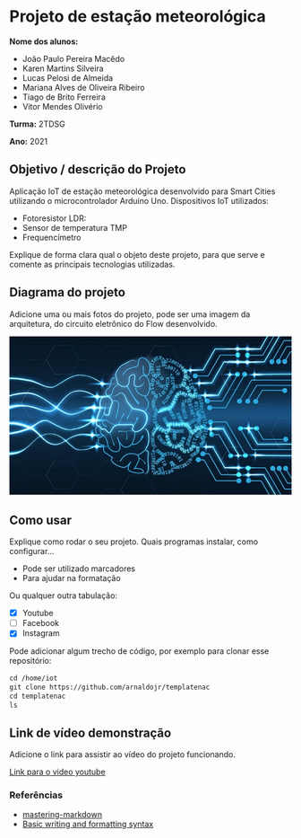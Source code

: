 # Projeto de estação meteorológica 

**Nome dos alunos:**
<ul>
	<li>João Paulo Pereira Macêdo</li>
	<li>Karen Martins Silveira</li>
	<li>Lucas Pelosi de Almeida</li>
	<li>Mariana Alves de Oliveira Ribeiro</li>
	<li>Tiago de Brito Ferreira</li>
	<li>Vitor Mendes Olivério</li>
</ul>                    

**Turma:**
2TDSG

**Ano:**
2021

## Objetivo / descrição do Projeto

Aplicação IoT de estação meteorológica desenvolvido para Smart Cities utilizando o microcontrolador Arduino Uno.
Dispositivos IoT utilizados:
<ul>
	<li>Fotoresistor LDR:  </li>
	<li>Sensor de temperatura TMP</li>
	<li>Frequencímetro</li>
</ul>
Explique de forma clara qual o objeto deste projeto, para que serve e comente as principais tecnologias utilizadas. 

## Diagrama do projeto

Adicione uma ou mais fotos do projeto, pode ser uma imagem da arquitetura, do circuito eletrônico do Flow desenvolvido. 

<img src="/imagem.jpg" width="550">


## Como usar 

Explique como rodar o seu projeto. Quais programas instalar, como configurar... 

* Pode ser utilizado marcadores
* Para ajudar na formatação

Ou qualquer outra tabulação:

- [x] Youtube
- [ ] Facebook 
- [x] Instagram

Pode adicionar algum trecho de código, por exemplo para clonar esse repositório:

    cd /home/iot
    git clone https://github.com/arnaldojr/templatenac
    cd templatenac
    ls


## Link de vídeo demonstração

Adicione o link para assistir ao vídeo do projeto funcionando.

[Link para o video youtube](https://www.youtube.com/watch?v=xva71wynxS0)


### Referências 

* [mastering-markdown](https://guides.github.com/features/mastering-markdown/)
* [Basic writing and formatting syntax](https://docs.github.com/en/github/writing-on-github/getting-started-with-writing-and-formatting-on-github/basic-writing-and-formatting-syntax)
